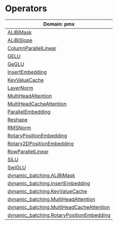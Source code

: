 # Operators

| Domain: pmx |
|  ----  |
| [ALiBiMask](operators/ALiBiMask.md)  |
| [ALiBiSlope](operators/ALiBiSlope.md)  |
| [ColumnParallelLinear](operators/ColumnParallelLinear.md)  |
| [GELU](operators/GELU.md)  |
| [GeGLU](operators/GeGLU.md)  |
| [InsertEmbedding](operators/InsertEmbedding.md)  |
| [KeyValueCache](operators/KeyValueCache.md)  |
| [LayerNorm](operators/LayerNorm.md)  |
| [MultiHeadAttention](operators/MultiHeadAttention.md)  |
| [MultiHeadCacheAttention](operators/MultiHeadCacheAttention.md)  |
| [ParallelEmbedding](operators/ParallelEmbedding.md)  |
| [Reshape](operators/Reshape.md)  |
| [RMSNorm](operators/RMSNorm.md)  |
| [RotaryPositionEmbedding](operators/RotaryPositionEmbedding.md)  |
| [Rotary2DPositionEmbedding](operators/Rotary2DPositionEmbedding.md)  |
| [RowParallelLinear](operators/RowParallelLinear.md)  |
| [SiLU](operators/SiLU.md)  |
| [SwiGLU](operators/SwiGLU.md)  |
| [dynamic_batching.ALiBiMask](operators/dynamic_batching/ALiBiMask.md)  |
| [dynamic_batching.InsertEmbedding](operators/dynamic_batching/InsertEmbedding.md)  |
| [dynamic_batching.KeyValueCache](operators/dynamic_batching/KeyValueCache.md)  |
| [dynamic_batching.MultiHeadAttention](operators/dynamic_batching/MultiHeadAttention.md)  |
| [dynamic_batching.MultiHeadCacheAttention](operators/dynamic_batching/MultiHeadCacheAttention.md)  |
| [dynamic_batching.RotaryPositionEmbedding](operators/dynamic_batching/RotaryPositionEmbedding.md)  |
